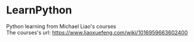 # LearnPython
Python learning from Michael Liao's courses  
The courses's url: https://www.liaoxuefeng.com/wiki/1016959663602400
